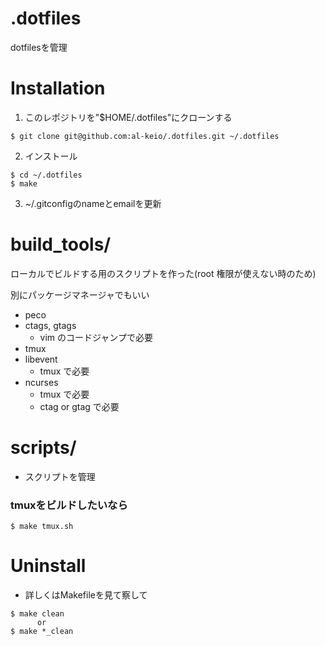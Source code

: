 # .dotfiles
dotfilesを管理

# Installation

1. このレポジトリを"$HOME/.dotfiles"にクローンする
  ```
  $ git clone git@github.com:al-keio/.dotfiles.git ~/.dotfiles
  ```
2. インストール
  ```
  $ cd ~/.dotfiles
  $ make
  ```
3. ~/.gitconfigのnameとemailを更新

# build_tools/
ローカルでビルドする用のスクリプトを作った(root 権限が使えない時のため)

別にパッケージマネージャでもいい
- peco
- ctags, gtags
  - vim のコードジャンプで必要
- tmux
- libevent
  - tmux で必要
- ncurses
  - tmux で必要
  - ctag or gtag で必要

# scripts/
- スクリプトを管理

### tmuxをビルドしたいなら
```
$ make tmux.sh
```

# Uninstall
- 詳しくはMakefileを見て察して
```
$ make clean
      or
$ make *_clean
```
